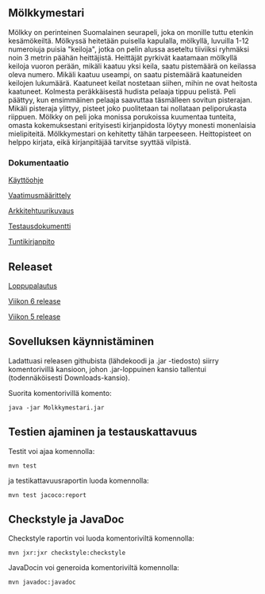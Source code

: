 ## Mölkkymestari

Mölkky on perinteinen Suomalainen seurapeli, joka on monille tuttu etenkin kesämökeiltä. Mölkyssä heitetään puisella kapulalla, mölkyllä, luvuilla 1-12 numeroiuja puisia "keiloja", jotka on pelin alussa aseteltu tiiviiksi ryhmäksi noin 3 metrin päähän heittäjistä. Heittäjät pyrkivät kaatamaan mölkyllä keiloja vuoron perään, mikäli kaatuu yksi keila, saatu pistemäärä on keilassa oleva numero. Mikäli kaatuu useampi, on saatu pistemäärä kaatuneiden keilojen lukumäärä. Kaatuneet keilat nostetaan siihen, mihin ne ovat heitosta kaatuneet. Kolmesta peräkkäisestä hudista pelaaja tippuu pelistä. Peli päättyy, kun ensimmäinen pelaaja saavuttaa täsmälleen sovitun pisterajan. Mikäli pisteraja ylittyy, pisteet joko puolitetaan tai nollataan peliporukasta riippuen. Mölkky on peli joka monissa porukoissa kuumentaa tunteita, omasta kokemuksestani erityisesti kirjanpidosta löytyy monesti monenlaisia mielipiteitä. Mölkkymestari on kehitetty tähän tarpeeseen. Heittopisteet on helppo kirjata, eikä kirjanpitäjää tarvitse syyttää vilpistä. 


### Dokumentaatio

[Käyttöohje](https://github.com/palovpet/ot-harjoitustyo/blob/master/dokumentaatio/kayttoohje.md)

[Vaatimusmäärittely](https://github.com/palovpet/ot-harjoitustyo/blob/master/dokumentaatio/vaatimusmaarittely.md)

[Arkkitehtuurikuvaus](https://github.com/palovpet/ot-harjoitustyo/blob/master/dokumentaatio/arkkitehtuuri.md)

[Testausdokumentti](https://github.com/palovpet/ot-harjoitustyo/blob/master/dokumentaatio/testaus.md)

[Tuntikirjanpito](https://github.com/palovpet/ot-harjoitustyo/blob/master/dokumentaatio/tuntikirjanpito.md)

## Releaset

[Loppupalautus](https://github.com/palovpet/ot-harjoitustyo/releases/tag/loppupalautus)

[Viikon 6 release](https://github.com/palovpet/ot-harjoitustyo/releases/tag/viikko6)

[Viikon 5 release](https://github.com/palovpet/ot-harjoitustyo/releases/tag/viikko5)


## Sovelluksen käynnistäminen
Ladattuasi releasen githubista (lähdekoodi ja .jar -tiedosto) siirry komentorivillä kansioon, johon .jar-loppuinen kansio tallentui (todennäköisesti Downloads-kansio). 


Suorita komentorivillä komento:  
```
java -jar Molkkymestari.jar
```


## Testien ajaminen ja testauskattavuus

Testit voi ajaa komennolla: 

```
mvn test
```

 ja testikattavuusraportin luoda komennolla: 
```
mvn test jacoco:report
```
## Checkstyle ja JavaDoc

Checkstyle raportin voi luoda komentoriviltä komennolla:
```
mvn jxr:jxr checkstyle:checkstyle
```

JavaDocin voi generoida komentoriviltä komennolla:

```
mvn javadoc:javadoc
```
